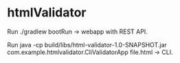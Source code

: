 # htmlValidator

Run ./gradlew bootRun → webapp with REST API.

Run java -cp build/libs/html-validator-1.0-SNAPSHOT.jar com.example.htmlvalidator.CliValidatorApp file.html → CLI.